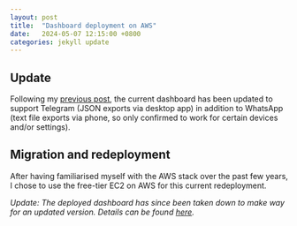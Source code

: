 ```yaml
---
layout: post
title:  "Dashboard deployment on AWS"
date:   2024-05-07 12:15:00 +0800
categories: jekyll update
---
```


## Update

Following my [previous post](https://zyf0717.github.io/jekyll/update/2020/08/18/dashboard-deployment.html), the current dashboard has been updated to support Telegram (JSON exports via desktop app) in addition to WhatsApp (text file exports via phone, so only confirmed to work for certain devices and/or settings).

## Migration and redeployment

After having familiarised myself with the AWS stack over the past few years, I chose to use the free-tier EC2 on AWS for this current redeployment.

*Update: The deployed dashboard has since been taken down to make way for an updated version. Details can be found [here](https://zyf0717.github.io/jekyll/update/2024/09/07/shiny-dashboard-development.html).*
